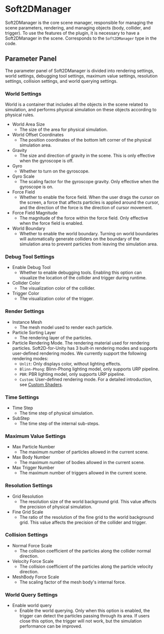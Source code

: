 # Soft2DManager
Soft2DManager is the core scene manager, responsible for managing the scene parameters, rendering, and managing objects (body, collider, and trigger). To use the features of the plugin, it is necessary to have a Soft2DManager in the scene. Corresponds to the `Soft2DManager` type in the code.

## Parameter Panel
The parameter panel of Soft2DManager is divided into rendering settings, world settings, debugging tool settings, maximum value settings, resolution settings, collision settings, and world querying settings.


### World Settings
World is a container that includes all the objects in the scene related to simulation, and performs physical simulation on these objects according to physical rules.

- World Area Size
  - The size of the area for physical simulation.
- World Offset Coordinates
  - The position coordinates of the bottom left corner of the physical simulation area.
- Gravity
  - The size and direction of gravity in the scene. This is only effective when the gyroscope is off.
- Gyro
  - Whether to turn on the gyroscope.
- Gyro Scale
  - The scaling factor for the gyroscope gravity. Only effective when the gyroscope is on.
- Force Field
  - Whether to enable the force field. When the user drags the cursor on the screen, a force that affects particles is applied around the cursor, and the direction of the force is the direction of cursor movement.
- Force Field Magnitude
  - The magnitude of the force within the force field. Only effective when the force field is enabled.
- World Boundary
  - Whether to enable the world boundary. Turning on world boundaries will automatically generate colliders on the boundary of the simulation area to prevent particles from leaving the simulation area.

### Debug Tool Settings
- Enable Debug Tool
  - Whether to enable debugging tools. Enabling this option can visualize the location of the collider and trigger during runtime.
- Collider Color
  - The visualization color of the collider.
- Trigger Color
  - The visualization color of the trigger.

### Render Settings
- Instance Mesh
  - The mesh model used to render each particle.
- Particle Sorting Layer
  - The rendering layer of the particles.
- Particle Rendering Mode. The rendering material used for rendering particles. Soft2D-for-Unity has 3 built-in rendering modes and supports user-defined rendering modes. We currently support the following rendering modes:
  - `Unlit`: Only displays color, without lighting effects.
  - `Blinn-Phong`: Blinn-Phong lighting model, only supports URP pipeline.
  - `PBR`: PBR lighting model, only supports URP pipeline.
  - `Custom`: User-defined rendering mode. For a detailed introduction, see [Custom Shaders](./CustomShader.md).

### Time Settings
- Time Step
  - The time step of physical simulation.
- SubStep
  - The time step of the internal sub-steps.

### Maximum Value Settings
- Max Particle Number
  - The maximum number of particles allowed in the current scene.
- Max Body Number
  - The maximum number of bodies allowed in the current scene.
- Max Trigger Number
  - The maximum number of triggers allowed in the current scene.

### Resolution Settings
- Grid Resolution
  - The resolution size of the world background grid. This value affects the precision of physical simulation.
- Fine Grid Scale
  - The ratio of the resolution of the fine grid to the world background grid. This value affects the precision of the collider and trigger.

### Collision Settings
- Normal Force Scale
  - The collision coefficient of the particles along the collider normal direction.
- Velocity Force Scale
  - The collision coefficient of the particles along the particle velocity direction.
- MeshBody Force Scale
  - The scaling factor of the mesh body's internal force.

### World Query Settings
- Enable world query
  - Enable the world querying. Only when this option is enabled, the trigger can detect the particles passing through its area. If users close this option, the trigger will not work, but the simulation performance can be improved.